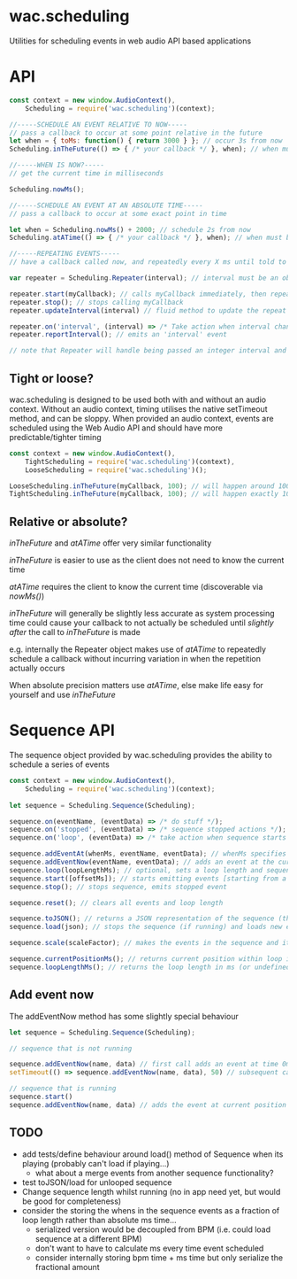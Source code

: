# wac.scheduling

Utilities for scheduling events in web audio API based applications

# API
```javascript
const context = new window.AudioContext(),
    Scheduling = require('wac.scheduling')(context);

//-----SCHEDULE AN EVENT RELATIVE TO NOW-----
// pass a callback to occur at some point relative in the future
let when = { toMs: function() { return 3000 } }; // occur 3s from now
Scheduling.inTheFuture(() => { /* your callback */ }, when); // when must be either a number, or an object that implements .toMs() and returns a time expressed in milliseconds

//-----WHEN IS NOW?-----
// get the current time in milliseconds

Scheduling.nowMs();

//-----SCHEDULE AN EVENT AT AN ABSOLUTE TIME-----
// pass a callback to occur at some exact point in time

let when = Scheduling.nowMs() + 2000; // schedule 2s from now 
Scheduling.atATime(() => { /* your callback */ }, when); // when must be either a number, or an object that implements .toMs() and returns a time expressed in milliseconds

//-----REPEATING EVENTS-----
// have a callback called now, and repeatedly every X ms until told to stop

var repeater = Scheduling.Repeater(interval); // interval must be an object that implements .toMs(), returning an integer time expressed in milliseconds

repeater.start(myCallback); // calls myCallback immediately, then repeatedly until...
repeater.stop(); // stops calling myCallback
repeater.updateInterval(interval) // fluid method to update the repeat time. interval must have a .toMs() method. Returns the repeater instance 

repeater.on('interval', (interval) => /* Take action when interval changes. interval will have a .toMs() method */);
repeater.reportInterval(); // emits an 'interval' event

// note that Repeater will handle being passed an integer interval and interpret it as a ms time 

```

## Tight or loose?

wac.scheduling is designed to be used both with and without an audio context. Without an audio context, timing utilises the native setTimeout method, and can be sloppy. When provided an audio context, events are scheduled using the Web Audio API and should have more predictable/tighter timing

```javascript
const context = new window.AudioContext(),
    TightScheduling = require('wac.scheduling')(context),
    LooseScheduling = require('wac.scheduling')();

LooseScheduling.inTheFuture(myCallback, 100); // will happen around 100ms from now, depending on what is happening in your browser
TightScheduling.inTheFuture(myCallback, 100); // will happen exactly 100ms from now

```

## Relative or absolute?

_inTheFuture_ and _atATime_ offer very similar functionality

_inTheFuture_ is easier to use as the client does not need to know the current time

_atATime_ requires the client to know the current time (discoverable via _nowMs()_)

_inTheFuture_ will generally be slightly less accurate as system processing time could cause your callback to not actually be scheduled until *slightly after* the call to _inTheFuture_ is made

e.g. internally the Repeater object makes use of _atATime_ to repeatedly schedule a callback without incurring variation in when the repetition actually occurs

When absolute precision matters use _atATime_, else make life easy for yourself and use _inTheFuture_

# Sequence API

The sequence object provided by wac.scheduling provides the ability to schedule a series of events

```javascript
const context = new window.AudioContext(),
    Scheduling = require('wac.scheduling')(context);
    
let sequence = Scheduling.Sequence(Scheduling);

sequence.on(eventName, (eventData) => /* do stuff */);
sequence.on('stopped', (eventData) => /* sequence stopped actions */);
sequence.on('loop', (eventData) => /* take action when sequence starts each loop */);

sequence.addEventAt(whenMs, eventName, eventData); // whenMs specifies how far into the sequence the given eventName/eventData will be emitted
sequence.addEventNow(eventName, eventData); // adds an event at the current point in the (playing) sequence
sequence.loop(loopLengthMs); // optional, sets a loop length and sequence will repeat until stopped
sequence.start([offsetMs]); // starts emitting events [starting from a given offset if provided]
sequence.stop(); // stops sequence, emits stopped event

sequence.reset(); // clears all events and loop length

sequence.toJSON(); // returns a JSON representation of the sequence (that can be JSON stringified for storage)
sequence.load(json); // stops the sequence (if running) and loads new events/loops specified in json

sequence.scale(scaleFactor); // makes the events in the sequence and its loop length (if looping) longer/shorter 

sequence.currentPositionMs(); // returns current position within loop in ms
sequence.loopLengthMs(); // returns the loop length in ms (or undefined if the sequence is not looped)
```

## Add event now

The addEventNow method has some slightly special behaviour

```javascript    
let sequence = Scheduling.Sequence(Scheduling);

// sequence that is not running

sequence.addEventNow(name, data) // first call adds an event at time 0ms and starts the internal timer running
setTimeout(() => sequence.addEventNow(name, data), 50) // subsequent calls add event at the time called, relative to ths sequence start time (i.e. 50ms in this case)

// sequence that is running
sequence.start()
sequence.addEventNow(name, data) // adds the event at current position within the sequence

```

## TODO

- add tests/define behaviour around load() method of Sequence when its playing (probably can't load if playing...)
  - what about a merge events from another sequence functionality?
- test toJSON/load for unlooped sequence
- Change sequence length whilst running (no in app need yet, but would be good for completeness)
- consider the storing the whens in the sequence events as a fraction of loop length rather than absolute ms time...
  - serialized version would be decoupled from BPM (i.e. could load sequence at a different BPM)
  - don't want to have to calculate ms every time event scheduled
  - consider internally storing bpm time + ms time but only serialize the fractional amount